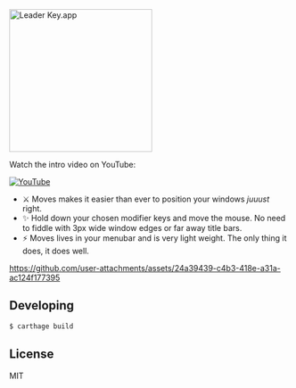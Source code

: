 <img src="https://s3.brnbw.com/AppIcon-512px-1f47lkdLKcbpBvUS5BPd44GqycBOYsuqi29ze15MtRqBukjm19pdECa2KYvz7PzKX8brpY5YhVnk962zoPi5CUygHEjR8WYqZLUX.png" width="256" height="256" alt="Leader Key.app" />

Watch the intro video on YouTube:

[![YouTube](https://img.youtube.com/vi/YOzuhU9TEp8/maxresdefault.jpg)](https://www.youtube.com/watch?v=yozuhu9tep8)

- ⚔️ Moves makes it easier than ever to position your windows _juuust_ right.
- ✨ Hold down your chosen modifier keys and move the mouse. No need to fiddle with 3px wide window edges or far away title bars.
- ⚡️ Moves lives in your menubar and is very light weight. The only thing it does, it does well.

https://github.com/user-attachments/assets/24a39439-c4b3-418e-a31a-ac124f177395

## Developing

```sh
$ carthage build
```

## License

MIT
